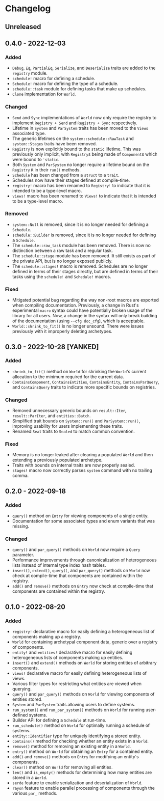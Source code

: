 # Changelog

## Unreleased

## 0.4.0 - 2022-12-03
### Added
- `Debug`, `Eq`, `PartialEq`, `Serialize`, and `Deserialize` traits are added to the `registry` module.
- `schedule!` macro for defining a schedule.
- `Schedule!` macro for defining the type of a schedule.
- `schedule::task` module for defining tasks that make up schedules.
- `Clone` implementation for `World`.
### Changed
- `Send` and `Sync` implementations of `World` now only require the registry to implement `Registry + Send` and `Registry + Sync` respectively.
- Lifetime in `System` and `ParSystem` traits has been moved to the `Views` associated type.
- The generic lifetimes on the `system::schedule::RawTask` and `system::Stages` traits have been removed.
- `Registry` is now explicitly bound to the `static` lifetime. This was previously only implicit, with `Registry`s being made of `Component`s which were bound to `'static`.
- Both `System` and `ParSystem` no longer require a lifetime bound on the `Registry` `R` in their `run()` methods.
- `Schedule` has been changed from a `struct` to a `trait`.
- Schedules now have their stages defined at compile-time.
- `registry!` macro has been renamed to `Registry!` to indicate that it is intended to be a type-level macro.
- `views!` macro has been renamed to `Views!` to indicate that it is intended to be a type-level macro.
### Removed
- `system::Null` is removed, since it is no longer needed for defining a `Schedule`.
- `schedule::Builder` is removed, since it is no longer needed for defining a `Schedule`.
- The `schedule::raw_task` module has been removed. There is now no distinction between a raw task and a regular task.
- The `schedule::stage` module has been removed. It still exists as part of the private API, but is no longer exposed publicly.
- The `schedule::stages!` macro is removed. Schedules are no longer defined in terms of their stages directly, but are defined in terms of their tasks using the `schedule!` and `Schedule!` macros.
### Fixed
- Mitigated potential bug regarding the way non-root macros are exported when compiling documentation. Previously, a change in Rust's experimental `macro` syntax could have potentially broken usage of the library for all users. Now, a change in the syntax will only break building of the documentation (using `--cfg doc_cfg`), which is acceptable.
- `World::shrink_to_fit()` is no longer unsound. There were issues previously with it improperly deleting archetypes.

## 0.3.0 - 2022-10-28 [YANKED]
### Added
- `shrink_to_fit()` method on `World` for shrinking the `World`'s current allocation to the minimum required for the current data.
- `ContainsComponent`, `ContainsEntities`, `ContainsEntity`, `ContainsParQuery`, and `ContainsQuery` traits to indicate more specific bounds on registries.
### Changed
- Removed unnecessary generic bounds on `result::Iter`, `result::ParIter`, and `entities::Batch`.
- Simplified trait bounds on `System::run()` and `ParSystem::run()`, improving usability for users implementing these traits.
- Renamed `Seal` traits to `Sealed` to match common convention.
### Fixed
- Memory is no longer leaked after clearing a populated `World` and then extending a previously populated archetype.
- Traits with bounds on internal traits are now properly sealed.
- `stages!` macro now correctly parses `system` command with no trailing comma.

## 0.2.0 - 2022-09-18
### Added
- `query()` method on `Entry` for viewing components of a single entity.
- Documentation for some associated types and enum variants that was missing.
### Changed
- `query()` and `par_query()` methods on `World` now require a `Query` parameter.
- Performance improvements through canonicalization of heterogeneous lists instead of internal type index hash tables.
- `insert()`, `extend()`, `query()`, and `par_query()` methods on `World` now check at compile-time that components are contained within the registry.
- `add()` and `remove()` methods on `Entry` now check at compile-time that components are contained within the registry.

## 0.1.0 - 2022-08-20
### Added
- `registry!` declarative macro for easily defining a heterogeneous list of components making up a registry.
- `World` for containing archetypal component data, generic over a registry of components.
- `entity!` and `entities!` declarative macro for easily defining heterogeneous lists of components making up entities.
- `insert()` and `extend()` methods on `World` for storing entities of arbitrary components.
- `views!` declarative macro for easily defining heterogeneous lists of views.
- Various filter types for restricting what entities are viewed when querying.
- `query()` and `par_query()` methods on `World` for viewing components of entities stored.
- `System` and `ParSystem` traits allowing users to define systems.
- `run_system()` and `run_par_system()` methods on `World` for running user-defined systems.
- Builder API for defining a `Schedule` at run-time.
- `run_schedule()` method on `World` for optimally running a schedule of systems.
- `entity::Identifier` type for uniquely identifying a stored entity.
- `contains()` method for checking whether an entity exists in a `World`.
- `remove()` method for removing an existing entity in a `World`.
- `entry()` method on `World` for obtaining an `Entry` for a contained entity.
- `add()` and `remove()` methods on `Entry` for modifying an entity's components.
- `clear()` method on `World` for removing all entities.
- `len()` and `is_empty()` methods for determining how many entities are stored in a `World`.
- `serde` feature to enable serialization and deserialization of `World`.
- `rayon` feature to enable parallel processing of components through the various `par_` methods.
